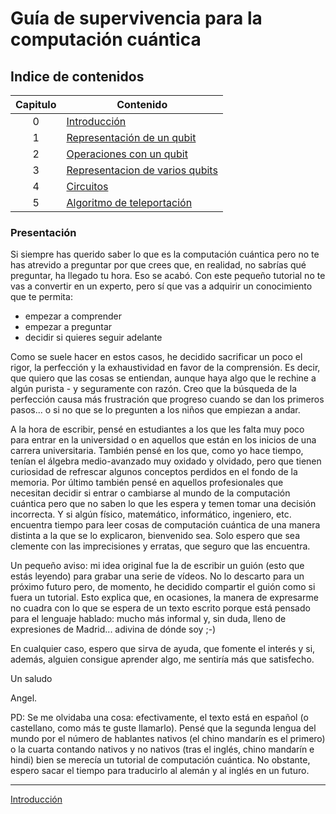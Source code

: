 # Guía de supervivencia para la computación cuántica

## Indice de contenidos

| Capitulo  | Contenido                                        |
| :--------:|--------------------------------------------------|
| 0         | [Introducción](./es/l0.ipynb)                    |
| 1         | [Representación de un qubit](./es/l1.ipynb)      |
| 2         | [Operaciones con un qubit](./es/l2.ipynb)        |
| 3         | [Representacion de varios qubits](./es/l3.ipynb) |
| 4         | [Circuitos](./es/l4.ipynb)                       |  
| 5         | [Algoritmo de teleportación](./es/l5.ipynb)     |

### Presentación

Si siempre has querido saber lo que es la computación cuántica pero no te has atrevido a preguntar por que crees que, en realidad, no sabrías qué preguntar, ha llegado tu hora. Eso se acabó. Con este pequeño tutorial no te vas a convertir en un experto, pero sí que vas a adquirir un conocimiento que te permita:

- empezar a comprender
- empezar a preguntar
- decidir si quieres seguir adelante

Como se suele hacer en estos casos, he decidido sacrificar un poco el rigor, la perfección y la exhaustividad en favor de la comprensión. Es decir, que quiero que las cosas se entiendan, aunque haya algo que le rechine a algún purista - y seguramente con razón. Creo que la búsqueda de la perfección causa más frustración que progreso cuando se dan los primeros pasos... o si no que se lo pregunten a los niños que empiezan a andar.

A la hora de escribir, pensé en estudiantes a los que les falta muy poco para entrar en la universidad o en aquellos que están en los inicios de una carrera universitaria. También pensé en los que, como yo hace tiempo, tenían el álgebra medio-avanzado muy oxidado y olvidado, pero que tienen curiosidad de refrescar algunos conceptos perdidos en el fondo de la memoria. Por último también pensé en aquellos profesionales que necesitan decidir si entrar o cambiarse al mundo de la computación cuántica pero que no saben lo que les espera y temen tomar una decisión incorrecta. Y si algún físico, matemático, informático, ingeniero, etc. encuentra tiempo para leer cosas de computación cuántica de una manera distinta a la que se lo explicaron, bienvenido sea. Solo espero que sea clemente con las imprecisiones y erratas, que seguro que las encuentra.

Un pequeño aviso: mi idea original fue la de escribir un guión (esto que estás leyendo) para grabar una serie de vídeos. No lo descarto para un próximo futuro pero, de momento, he decidido compartir el guión como si fuera un tutorial. Esto explica que, en ocasiones, la manera de expresarme no cuadra con lo que se espera de un texto escrito porque está pensado para el lenguaje hablado: mucho más informal y, sin duda, lleno de expresiones de Madrid... adivina de dónde soy ;-)

En cualquier caso, espero que sirva de ayuda, que fomente el interés y si, además, alguien consigue aprender algo, me sentiría más que satisfecho.

Un saludo

Angel.

PD: Se me olvidaba una cosa: efectivamente, el texto está en español (o castellano, como más te guste llamarlo). Pensé que la segunda lengua del mundo por el número de hablantes nativos (el chino mandarín es el primero) o la cuarta contando nativos y no nativos (tras el inglés, chino mandarín e hindi) bien se merecía un tutorial de computación cuántica. No obstante, espero sacar el tiempo para traducirlo al alemán y al inglés en un futuro.

---

[Introducción](./es/l0.ipynb)
